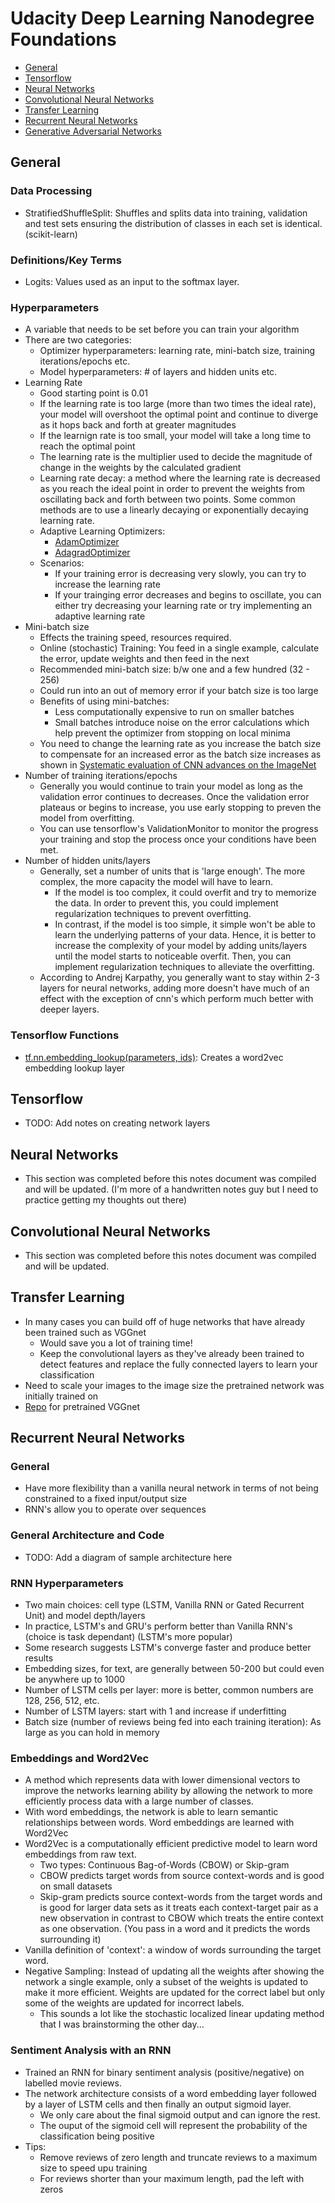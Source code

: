 # Udacity Deep Learning Nanodegree Foundations

* [General](#general)
* [Tensorflow](#tensorflow)
* [Neural Networks](#neural-networks)
* [Convolutional Neural Networks](#convolutional-neural-networks)
* [Transfer Learning](#transfer-learning)
* [Recurrent Neural Networks](#recurrent-neural-networks)
* [Generative Adversarial Networks](#generative-adversarial-networks)

## General

### Data Processing

* StratifiedShuffleSplit: Shuffles and splits data into training, validation and test sets ensuring the distribution of classes in each set is identical. (scikit-learn)

### Definitions/Key Terms

* Logits: Values used as an input to the softmax layer. 

### Hyperparameters

* A variable that needs to be set before you can train your algorithm
* There are two categories: 
	* Optimizer hyperparameters: learning rate, mini-batch size, training iterations/epochs etc.
	* Model hyperparameters: # of layers and hidden units etc.
* Learning Rate
	* Good starting point is 0.01
	* If the learning rate is too large (more than two times the ideal rate), your model will overshoot the optimal point and continue to diverge as it hops back and forth at greater magnitudes
	* If the learnign rate is too small, your model will take a long time to reach the optimal point
	* The learning rate is the multiplier used to decide the magnitude of change in the weights by the calculated gradient
	* Learning rate decay: a method where the learning rate is decreased as you reach the ideal point in order to prevent the weights from oscillating back and forth between two points. Some common methods are to use a linearly decaying or exponentially decaying learning rate. 
	* Adaptive Learning Optimizers:
		* [AdamOptimizer](https://www.tensorflow.org/api_docs/python/tf/train/AdamOptimizer)
		* [AdagradOptimizer](https://www.tensorflow.org/api_docs/python/tf/train/AdagradOptimizer)
	* Scenarios: 
		* If your training error is decreasing very slowly, you can try to increase the learning rate
		* If your trainging error decreases and begins to oscillate, you can either try decreasing your learning rate or try implementing an adaptive learning rate
* Mini-batch size
	* Effects the training speed, resources required. 
	* Online (stochastic) Training: You feed in a single example, calculate the error, update weights and then feed in the next
	* Recommended mini-batch size: b/w one and a few hundred (32 - 256)
	* Could run into an out of memory error if your batch size is too large
	* Benefits of using mini-batches:
		* Less computationally expensive to run on smaller batches
		* Small batches introduce noise on the error calculations which help prevent the optimizer from stopping on local minima
	* You need to change the learning rate as you increase the batch size to compensate for an increased error as the batch size increases as shown in [Systematic evaluation of CNN advances on the ImageNet](https://arxiv.org/abs/1606.02228)
* Number of training iterations/epochs
	* Generally you would continue to train your model as long as the validation error continues to decreases. Once the validation error plateaus or begins to increase, you use early stopping to preven the model from overfitting.
	* You can use tensorflow's ValidationMonitor to monitor the progress your training and stop the process once your conditions have been met. 
* Number of hidden units/layers
	* Generally, set a number of units that is 'large enough'. The more complex, the more capacity the model will have to learn. 
		* If the model is too complex, it could overfit and try to memorize the data. In order to prevent this, you could implement regularization techniques to prevent overfitting. 
		* In contrast, if the model is too simple, it simple won't be able to learn the underlying patterns of your data. Hence, it is better to increase the complexity of your model by adding units/layers until the model starts to noticeable overfit. Then, you can implement regularization techniques to alleviate the overfitting. 
	* According to Andrej Karpathy, you generally want to stay within 2-3 layers for neural networks, adding more doesn't have much of an effect with the exception of cnn's which perform much better with deeper layers. 

### Tensorflow Functions

* [tf.nn.embedding_lookup(parameters, ids)](https://www.tensorflow.org/api_docs/python/tf/nn/embedding_lookup): Creates a word2vec embedding lookup layer

## Tensorflow

* TODO: Add notes on creating network layers  

## Neural Networks

* This section was completed before this notes document was compiled and will be updated. (I'm more of a handwritten notes guy but I need to practice getting my thoughts out there)

## Convolutional Neural Networks

* This section was completed before this notes document was compiled and will be updated. 

## Transfer Learning

* In many cases you can build off of huge networks that have already been trained such as VGGnet
	* Would save you a lot of training time!
	* Keep the convolutional layers as they've already been trained to detect features and replace the fully connected layers to learn your classification
* Need to scale your images to the image size the pretrained network was initially trained on
* [Repo]( https://github.com/machrisaa/tensorflow-vgg) for pretrained VGGnet

## Recurrent Neural Networks

### General

* Have more flexibility than a vanilla neural network in terms of not being constrained to a fixed input/output size
* RNN's allow you to operate over sequences

### General Architecture and Code

* TODO: Add a diagram of sample architecture here

### RNN Hyperparameters

* Two main choices: cell type (LSTM, Vanilla RNN or Gated Recurrent Unit) and model depth/layers
* In practice, LSTM's and GRU's perform better than Vanilla RNN's (choice is task dependant) (LSTM's more popular)
* Some research suggests LSTM's converge faster and produce better results
* Embedding sizes, for text, are generally between 50-200 but could even be anywhere up to 1000
* Number of LSTM cells per layer: more is better, common numbers are 128, 256, 512, etc. 
* Number of LSTM layers: start with 1 and increase if underfitting
* Batch size (number of reviews being fed into each training iteration): As large as you can hold in memory

### Embeddings and Word2Vec

* A method which represents data with lower dimensional vectors to improve the networks learning ability by allowing the network to more efficiently process data with a large number of classes. 
* With word embeddings, the network is able to learn semantic relationships between words. Word embeddings are learned with Word2Vec
* Word2Vec is a computationally efficient predictive model to learn word embeddings from raw text. 
	* Two types: Continuous Bag-of-Words (CBOW) or Skip-gram
	* CBOW predicts target words from source context-words and is good on small datasets
	* Skip-gram predicts source context-words from the target words and is good for larger data sets as it treats each context-target pair as a new observation in contrast to CBOW which treats the entire context as one observation. (You pass in a word and it predicts the words surrounding it)
* Vanilla definition of 'context': a window of words surrounding the target word.
* Negative Sampling: Instead of updating all the weights after showing the network a single example, only a subset of the weights is updated to make it more efficient. Weights are updated for the correct label but only some of the weights are updated for incorrect labels. 
	* This sounds a lot like the stochastic localized linear updating method that I was brainstorming the other day... 

### Sentiment Analysis with an RNN

* Trained an RNN for binary sentiment analysis (positive/negative) on labelled movie reviews.
* The network architecture consists of a word embedding layer followed by a layer of LSTM cells and then finally an output sigmoid layer.
	* We only care about the final sigmoid output and can ignore the rest. 
	* The ouput of the sigmoid cell will represent the probability of the classification being positive
* Tips:
	* Remove reviews of zero length and truncate reviews to a maximum size to speed upu training
	* For reviews shorter than your maximum length, pad the left with zeros












